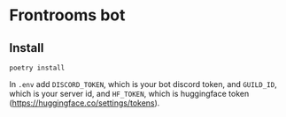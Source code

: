 # Frontrooms bot

## Install

`poetry install`

In `.env` add `DISCORD_TOKEN`, which is your bot discord token, and `GUILD_ID`, which is your server id, and `HF_TOKEN`, which is huggingface token (https://huggingface.co/settings/tokens).
